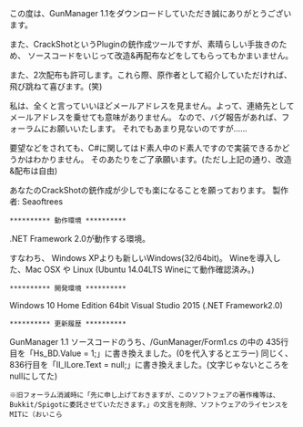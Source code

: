 この度は、GunManager 1.1をダウンロードしていただき誠にありがとうございます。

また、CrackShotというPluginの銃作成ツールですが、素晴らしい手抜きのため、
ソースコードをいじって改造&再配布などをしてもらってもかまいません。

また、2次配布も許可します。これら際、原作者として紹介していただければ、飛び跳ねて喜びます。(笑)

私は、全くと言っていいほどメールアドレスを見ません。よって、連絡先としてメールアドレスを乗せても意味がありません。
なので、バグ報告があれば、フォーラムにお願いいたします。
それでもあまり見ないのですが......

要望などをされても、C#に関してはド素人中のド素人ですので実装できるかどうかはわかりません。
そのあたりをご了承願います。(ただし上記の通り、改造&配布は自由)



あなたのCrackShotの銃作成が少しでも楽になることを願っております。
									製作者: Seaoftrees



	********** 動作環境 **********
.NET Framework 2.0が動作する環境。

すなわち、
Windows XPよりも新しいWindows(32/64bit)。
Wineを導入した、Mac OSX や Linux	(Ubuntu 14.04LTS Wineにて動作確認済み。)


	********** 開発環境 **********
Windows 10 Home Edition 64bit
	Visual Studio 2015 (.NET Framework2.0)


	********** 更新履歴 **********
GunManager 1.1
	ソースコードのうち、/GunManager/Form1.cs の中の 435行目を「Hs_BD.Value = 1;」に書き換えました。(0を代入するとエラー)
	同じく、836行目を「II_ILore.Text = null;」に書き換えました。(文字じゃないところをnullにしてた)

	※旧フォーラム消滅時に「先に申し上げておきますが、このソフトフェアの著作権等は、Bukkit/Spigotに委託させていただきます。」の文言を削除、ソフトウェアのライセンスをMITに（おいこら













